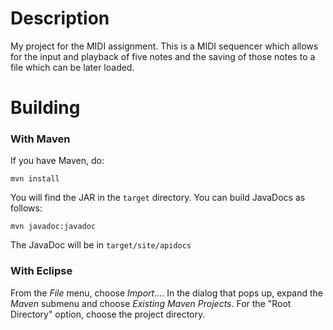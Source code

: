 # Description

My project for the MIDI assignment. This is a MIDI sequencer
which allows for the input and playback of five notes and the
saving of those notes to a file which can be later loaded.

# Building

### With Maven
If you have Maven, do:

    mvn install
    
You will find the JAR in the `target` directory. You can build JavaDocs
as follows:

    mvn javadoc:javadoc
    
The JavaDoc will be in `target/site/apidocs`

### With Eclipse
From the *File* menu, choose *Import...*. In the dialog that pops up,
expand the *Maven* submenu and choose *Existing Maven Projects*. For the
"Root Directory" option, choose the project directory.